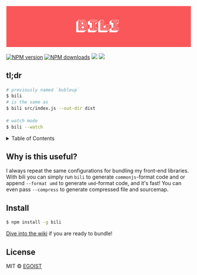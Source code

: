 <img src="./media/logo.png" alt="logo"/><br>

<a href="https://npmjs.com/package/bili"><img src="https://img.shields.io/npm/v/bili.svg?style=flat-square" alt="NPM version"></a>
<a href="https://npmjs.com/package/bili"><img src="https://img.shields.io/npm/dm/bili.svg?style=flat-square" alt="NPM downloads"></a>
<a href="https://circleci.com/gh/egoist/bili/tree/master"><img src="https://img.shields.io/circleci/project/egoist/bili/master.svg?style=flat-square"></a>
<a href="https://codecov.io/gh/egoist/bili"><img src="https://img.shields.io/codecov/c/github/egoist/bili.svg?style=flat-square"></a>

## tl;dr

```bash
# previously named `bubleup`
$ bili
# is the same as
$ bili src/index.js --out-dir dist

# watch mode
$ bili --watch
```

<details><summary>Table of Contents</summary>

<!-- toc -->

- [Why is this useful?](#why-is-this-useful)
- [Install](#install)
- [Usage](#usage)
  * [name](#name)
  * [format](#format)
  * [compress](#compress)
  * [alias](#alias)
  * [jsCompiler](#jscompiler)
  * [replace](#replace)
  * [paths](#paths)
  * [map](#map)
  * [watch](#watch)
  * [buble.transforms](#bubletransforms)
  * [buble.jsx](#bublejsx)
  * [buble.async](#bubleasync)
  * [buble.target](#bubletarget)
- [API](#api)
- [License](#license)

<!-- tocstop -->

</details>

## Why is this useful?

I always repeat the same configurations for bundling my front-end libraries. With bili you can simply run `bili` to generate `commonjs`-format code and or append `--format umd` to generate `umd`-format code, and it's fast! You can even pass `--compress` to generate compressed file and sourcemap.

## Install

```bash
$ npm install -g bili
```

[Dive into the wiki](https://github.com/universe-denpa/bili/wiki) if you are ready to bundle!

## License

MIT © [EGOIST](https://github.com/egoist)
